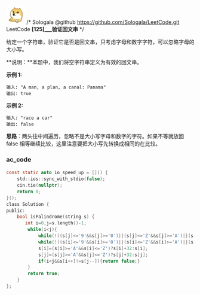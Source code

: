 ![](https://github.com/Sologala/SomeThings/blob/master/face.jpg?raw=true)
/*
    Sologala   @github    https://github.com/Sologala/LeetCode.git
    LeetCode   **[125]___验证回文串**
*/

给定一个字符串，验证它是否是回文串，只考虑字母和数字字符，可以忽略字母的大小写。

**说明：**本题中，我们将空字符串定义为有效的回文串。

**示例 1:**

```
输入: "A man, a plan, a canal: Panama"
输出: true
```

**示例 2:**

```
输入: "race a car"
输出: false
```

**思路**：两头往中间遍历，忽略不是大小写字母和数字的字符。如果不等就放回false 相等继续比较，这里注意要把大小写先转换成相同的在比较。

### **ac_code**
```c
const static auto io_speed_up = []() {
	std::ios::sync_with_stdio(false);
	cin.tie(nullptr);
	return 0;
}();
class Solution {
public:
    bool isPalindrome(string s) {
       int i=0,j=s.length()-1;
        while(i<j){
            while(!((s[j]<='9'&&s[j]>='0')||(s[j]<='Z'&&s[j]>='A')||(s[j]>='a'&&s[j]<='z')))j--;
            while(!((s[i]<='9'&&s[i]>='0')||(s[i]<='Z'&&s[i]>='A')||(s[i]>='a'&&s[i]<='z')))i++;
            s[i]=(s[i]>='A'&&s[i]<='Z')?s[i]+32:s[i];
            s[j]=(s[j]>='A'&&s[j]<='Z')?s[j]+32:s[j];
            if(i<j&&s[i++]!=s[j--]){return false;}
        }
        return true;
    }
};      
```